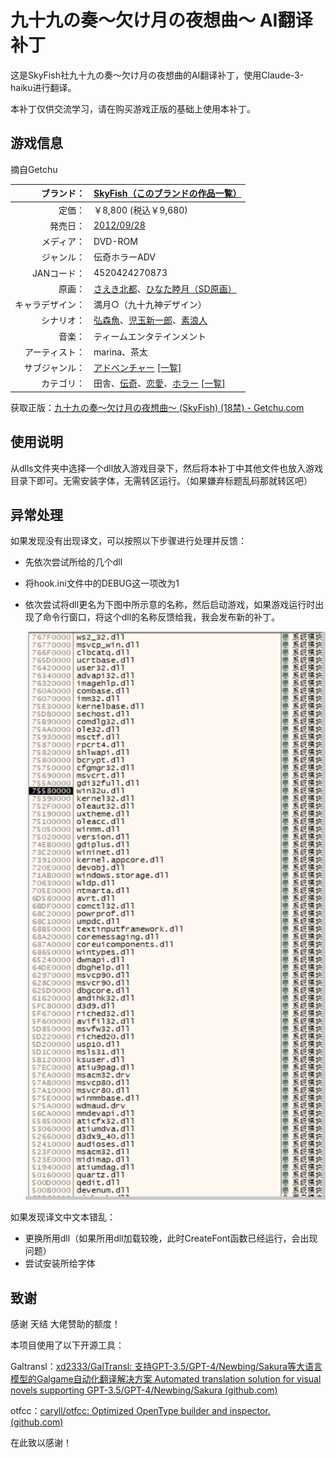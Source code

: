 # 九十九の奏～欠け月の夜想曲～ AI翻译补丁

这是SkyFish社九十九の奏～欠け月の夜想曲的AI翻译补丁，使用Claude-3-haiku进行翻译。

本补丁仅供交流学习，请在购买游戏正版的基础上使用本补丁。

## 游戏信息

摘自Getchu

|       ブランド： | [SkyFish](http://www.sky-fish.jp/ "このブランドの公式サイトを開く")[（このブランドの作品一覧）](https://www.getchu.com/php/search.phtml?search_brand_id=25375)                                                                                                    |
| ---------------: | -------------------------------------------------------------------------------------------------------------------------------------------------------------------------------------------------------------------------------------------------------- |
|           定価： | ￥8,800 (税込￥9,680)                                                                                                                                                                                                                                    |
|         発売日： | [2012/09/28](https://www.getchu.com/php/search.phtml?start_date=2012/09/28&end_date=2012/09/28&genre=pc_soft "同じ発売日の同ジャンル商品を開く")                                                                                                               |
|       メディア： | DVD-ROM                                                                                                                                                                                                                                                  |
|       ジャンル： | 伝奇ホラーADV                                                                                                                                                                                                                                            |
|      JANコード： | 4520424270873                                                                                                                                                                                                                                            |
|           原画： | [さえき北都](https://www.getchu.com/php/search.phtml?person=%A4%B5%A4%A8%A4%AD%CB%CC%C5%D4)、[ひなた睦月（SD原画）](https://www.getchu.com/php/search.phtml?person=%A4%D2%A4%CA%A4%BF%CB%D3%B7%EE%A1%CASD%B8%B6%B2%E8%A1%CB)                                   |
| キャラデザイン： | 満月○（九十九神デザイン）                                                                                                                                                                                                                               |
|       シナリオ： | [弘森魚](https://www.getchu.com/php/search.phtml?person=%B9%B0%BF%B9%B5%FB)、[児玉新一郎](https://www.getchu.com/php/search.phtml?person=%BB%F9%B6%CC%BF%B7%B0%EC%CF%BA)、[素浪人](https://www.getchu.com/php/search.phtml?person=%C1%C7%CF%B2%BF%CD)             |
|           音楽： | ティームエンタテインメント                                                                                                                                                                                                                               |
|   アーティスト： | marina、茶太                                                                                                                                                                                                                                             |
|   サブジャンル： | [アドベンチャー](https://www.getchu.com/all/genre.html?sub_genre_id=308) [[一覧]](https://www.getchu.com/php/sub_genre.phtml)                                                                                                                                  |
|       カテゴリ： | 田舎、[伝奇](https://www.getchu.com/php/search.phtml?category[0]=C3_F008)、[恋愛](https://www.getchu.com/php/search.phtml?category[0]=C3_F021)、[ホラー](https://www.getchu.com/php/search.phtml?category[0]=C3_F007) [[一覧]](https://www.getchu.com/pc/genre.html) |

获取正版：[九十九の奏～欠け月の夜想曲～ (SkyFish) (18禁) - Getchu.com](https://www.getchu.com/soft.phtml?id=743678&gc=gc)

## 使用说明

从dlls文件夹中选择一个dll放入游戏目录下，然后将本补丁中其他文件也放入游戏目录下即可。无需安装字体，无需转区运行。（如果嫌弃标题乱码那就转区吧）

## 异常处理

如果发现没有出现译文，可以按照以下步骤进行处理并反馈：

- 先依次尝试所给的几个dll
- 将hook.ini文件中的DEBUG这一项改为1
- 依次尝试将dll更名为下图中所示意的名称，然后启动游戏，如果游戏运行时出现了命令行窗口，将这个dll的名称反馈给我，我会发布新的补丁。

  ![1721578965293](image/README/1721578965293.png)

如果发现译文中文本错乱：

- 更换所用dll（如果所用dll加载较晚，此时CreateFont函数已经运行，会出现问题）
- 尝试安装所给字体

## 致谢

感谢 天结 大佬赞助的额度！

本项目使用了以下开源工具：

Galtransl：[xd2333/GalTransl: 支持GPT-3.5/GPT-4/Newbing/Sakura等大语言模型的Galgame自动化翻译解决方案 Automated translation solution for visual novels supporting GPT-3.5/GPT-4/Newbing/Sakura (github.com)](https://github.com/xd2333/GalTransl)

otfcc：[caryll/otfcc: Optimized OpenType builder and inspector. (github.com)](https://github.com/caryll/otfcc)

在此致以感谢！
